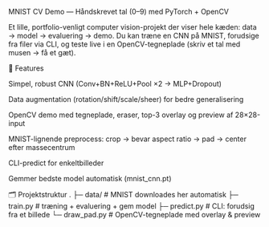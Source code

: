 MNIST CV Demo — Håndskrevet tal (0–9) med PyTorch + OpenCV

Et lille, portfolio-venligt computer vision-projekt der viser hele kæden: data → model → evaluering → demo.
Du kan træne en CNN på MNIST, forudsige fra filer via CLI, og teste live i en OpenCV-tegneplade (skriv et tal med musen → få et gæt).

🚀 Features

Simpel, robust CNN (Conv+BN+ReLU+Pool ×2 → MLP+Dropout)

Data augmentation (rotation/shift/scale/sheer) for bedre generalisering

OpenCV demo med tegneplade, eraser, top-3 overlay og preview af 28×28-input

MNIST-lignende preprocess: crop → bevar aspect ratio → pad → center efter massecentrum

CLI-predict for enkeltbilleder

Gemmer bedste model automatisk (mnist_cnn.pt)

🗂️ Projektstruktur
.
├─ data/                 # MNIST downloades her automatisk
├─ train.py              # træning + evaluering + gem model
├─ predict.py            # CLI: forudsig fra et billede
└─ draw_pad.py           # OpenCV-tegneplade med overlay & preview

